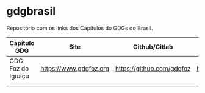 # gdgbrasil
Repositório com os links dos Capítulos do GDGs do Brasil.

| Capítulo GDG      | Site                   | Github/Gitlab             | Twitter                     | Instagram                         | Facebook | Youtube                                                  | TikTok | Outros |
|-------------------|------------------------|---------------------------|-----------------------------|-----------------------------------|----------|----------------------------------------------------------|--------|--------|
| GDG Foz do Iguaçu | https://www.gdgfoz.org | https://github.com/gdgfoz | https://twitter.com/gdgfoz/ | https://www.instagram.com/gdgfoz/ |          | https://www.youtube.com/channel/UCGKZ-kPAzblcSopUQ9LIIPg |        |        |
|                   |                        |                           |                             |                                   |          |                                                          |        |        |
|                   |                        |                           |                             |                                   |          |                                                          |        |        |
